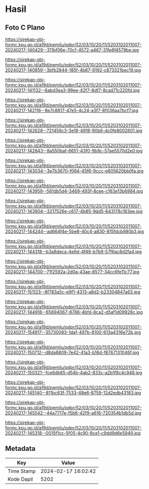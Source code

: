 # Hasil

## Foto C Plano

https://sirekap-obj-formc.kpu.go.id/a19d/pemilu/pdpr/52/03/10/20/11/5203102011007-20240217-140429--311bf06e-70c1-4572-a467-31fe8f4579be.jpg

https://sirekap-obj-formc.kpu.go.id/a19d/pemilu/pdpr/52/03/10/20/11/5203102011007-20240217-140859--3bfb2844-185f-4b87-9192-c873321bec19.jpg

https://sirekap-obj-formc.kpu.go.id/a19d/pemilu/pdpr/52/03/10/20/11/5203102011007-20240217-141132--6abd3ea3-99ee-42f7-8df7-8cad71c220fd.jpg

https://sirekap-obj-formc.kpu.go.id/a19d/pemilu/pdpr/52/03/10/20/11/5203102011007-20240217-142116--8e7c8817-47e5-4c24-a3f7-8f036aa7bcf7.jpg

https://sirekap-obj-formc.kpu.go.id/a19d/pemilu/pdpr/52/03/10/20/11/5203102011007-20240217-142628--721456c3-3e18-4918-90b6-dc0fe8002601.jpg

https://sirekap-obj-formc.kpu.go.id/a19d/pemilu/pdpr/52/03/10/20/11/5203102011007-20240217-142843--8a550baf-6651-43f0-9b8c-57ae5570d2e0.jpg

https://sirekap-obj-formc.kpu.go.id/a19d/pemilu/pdpr/52/03/10/20/11/5203102011007-20240217-143034--3e7b3670-f064-45f6-9ccc-e605620bb0fa.jpg

https://sirekap-obj-formc.kpu.go.id/a19d/pemilu/pdpr/52/03/10/20/11/5203102011007-20240217-143959--561db5d4-3469-493f-8cee-c163e13b6984.jpg

https://sirekap-obj-formc.kpu.go.id/a19d/pemilu/pdpr/52/03/10/20/11/5203102011007-20240217-143904--3217526e-c617-4b85-9dd5-643178c183ee.jpg

https://sirekap-obj-formc.kpu.go.id/a19d/pemilu/pdpr/52/03/10/20/11/5203102011007-20240217-144244--ad664f4e-5be8-40c4-a830-815fdcb980b3.jpg

https://sirekap-obj-formc.kpu.go.id/a19d/pemilu/pdpr/52/03/10/20/11/5203102011007-20240217-144318--b3a8deca-4e6d-4f49-b7b9-57f6ac8d2fa4.jpg

https://sirekap-obj-formc.kpu.go.id/a19d/pemilu/pdpr/52/03/10/20/11/5203102011007-20240217-144700--71f2592a-2d0a-43ae-8577-34cc6fe11c77.jpg

https://sirekap-obj-formc.kpu.go.id/a19d/pemilu/pdpr/52/03/10/20/11/5203102011007-20240217-151123--8f783a5c-e9f1-4313-a8d2-b23304847a63.jpg

https://sirekap-obj-formc.kpu.go.id/a19d/pemilu/pdpr/52/03/10/20/11/5203102011007-20240217-144918--65694067-8786-4bfd-8ca2-d5af1d09928c.jpg

https://sirekap-obj-formc.kpu.go.id/a19d/pemilu/pdpr/52/03/10/20/11/5203102011007-20240217-154917--35730083-1da1-497b-8100-613a4316e72b.jpg

https://sirekap-obj-formc.kpu.go.id/a19d/pemilu/pdpr/52/03/10/20/11/5203102011007-20240217-150712--d8da8809-7e42-41a3-b16d-f8767131046f.jpg

https://sirekap-obj-formc.kpu.go.id/a19d/pemilu/pdpr/52/03/10/20/11/5203102011007-20240217-150321--fce6db85-d54b-4ab2-833c-a2b1f8c4c948.jpg

https://sirekap-obj-formc.kpu.go.id/a19d/pemilu/pdpr/52/03/10/20/11/5203102011007-20240217-145140--811bc63f-7533-48e6-8759-12d2edb43183.jpg

https://sirekap-obj-formc.kpu.go.id/a19d/pemilu/pdpr/52/03/10/20/11/5203102011007-20240217-145542--44a7717e-f5b6-42f9-a616-720354b1db5d.jpg

https://sirekap-obj-formc.kpu.go.id/a19d/pemilu/pdpr/52/03/10/20/11/5203102011007-20240217-145318--0015f1cc-5f05-4c90-8ce1-c9dd9d6e5949.jpg


## Metadata

| Key        | Value               |
| ---------- | ------------------- |
| Time Stamp | 2024-02-17 16:02:42 |
| Kode Dapil | 5202                |



